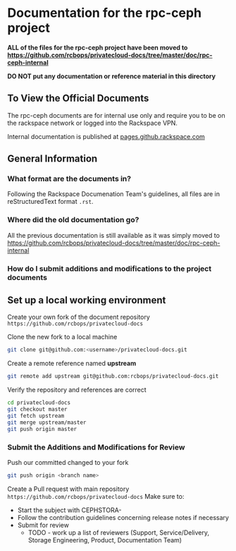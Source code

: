 # Documentation for the rpc-ceph project

**ALL of the files for the rpc-ceph project have been moved to https://github.com/rcbops/privatecloud-docs/tree/master/doc/rpc-ceph-internal**

**DO NOT put any documentation or reference material in this directory**


## To View the Official Documents
The rpc-ceph documents are for internal use only and require you to be on the rackspace network 
or logged into the Rackspace VPN.

Internal documentation is published at [pages.github.rackspace.com](https://pages.github.rackspace.com/rpc-internal/docs-rpc/master/rpc-ceph-internal/index.html#rpc-ceph-internal) 


## General Information 


### What format are the documents in?
Following the Rackspace Documenation Team's guidelines, all files are in reStructuredText format `.rst`.


### Where did the old documentation go?
All the previous documentation is still available as it was simply moved to https://github.com/rcbops/privatecloud-docs/tree/master/doc/rpc-ceph-internal


### How do I submit additions and modifications to the project documents

## Set up a local working environment
Create your own fork of the document repository `https://github.com/rcbops/privatecloud-docs`

Clone the new fork to a local machine
```bash
git clone git@github.com:<username>/privatecloud-docs.git
```

Create a remote reference named **upstream**
```bash
git remote add upstream git@github.com:rcbops/privatecloud-docs.git
```

Verify the repository and references are correct
```bash
cd privatecloud-docs
git checkout master
git fetch upstream
git merge upstream/master
git push origin master
```


### Submit the Additions and Modifications for Review
Push our committed changed to your fork
```bash
git push origin <branch name>
```

Create a Pull request with main repository `https://github.com/rcbops/privatecloud-docs`
Make sure to:
* Start the subject with CEPHSTORA-<ID>
* Follow the contribution guidelines concerning release notes if necessary
* Submit for review
  * TODO - work up a list of reviewers (Support, Service/Delivery, Storage Engineering, Product, Documentation Team)



